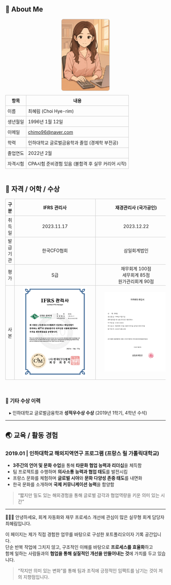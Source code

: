 <h2>👤 About Me</h2>

<!-- 이미지 영역 -->
<div style="text-align: center; margin-bottom: 10px;">
  <img src="https://raw.githubusercontent.com/Rina-96/portfolio-accountant/main/01_Profile/assets/profile_accounting.png" 
       alt="프로필 이미지" 
       style="width: 150px; height: auto; border: 1px solid #ccc; border-radius: 6px;">
</div>

<!-- 정보 표 -->
<table style="border-collapse: collapse; font-size: 14px; width: 100%; max-width: 720px; margin: auto;">
  <tr>
    <th style="border: 1px solid #ccc; padding: 6px;">항목</th>
    <th style="border: 1px solid #ccc; padding: 6px;">내용</th>
  </tr>
  <tr>
    <td style="border: 1px solid #ccc; padding: 6px;">이름</td>
    <td style="border: 1px solid #ccc; padding: 6px;">최혜림 (Choi Hye-rim)</td>
  </tr>
  <tr>
    <td style="border: 1px solid #ccc; padding: 6px;">생년월일</td>
    <td style="border: 1px solid #ccc; padding: 6px;">1996년 1월 12일</td>
  </tr>
  <tr>
    <td style="border: 1px solid #ccc; padding: 6px;">이메일</td>
    <td style="border: 1px solid #ccc; padding: 6px;">
      <a href="mailto:chimo96@naver.com">chimo96@naver.com</a>
    </td>
  </tr>
  <tr>
    <td style="border: 1px solid #ccc; padding: 6px;">학력</td>
    <td style="border: 1px solid #ccc; padding: 6px;">
      인하대학교 글로벌금융학과 졸업 (경제학 부전공)
    </td>
  </tr>
  <tr>
    <td style="border: 1px solid #ccc; padding: 6px;">졸업연도</td>
    <td style="border: 1px solid #ccc; padding: 6px;">2022년 2월</td>
  </tr>
  <tr>
    <td style="border: 1px solid #ccc; padding: 6px;">자격시험</td>
    <td style="border: 1px solid #ccc; padding: 6px;">
      CPA시험 준비경험 있음 (불합격 후 실무 커리어 시작)
    </td>
  </tr>
</table>



<br/>

<h2>📄 자격 / 어학 / 수상</h2>

<table style="border-collapse: collapse; width: 100%; font-size: 14px; text-align: center;">
  <thead>
    <tr>
      <th style="border: 1px solid #ccc; padding: 6px;">구분</th>
      <th style="border: 1px solid #ccc; padding: 6px; min-width: 220px;">IFRS 관리사</th>
      <th style="border: 1px solid #ccc; padding: 6px; min-width: 220px;">재경관리사 (국가공인)</th>
    </tr>
  </thead>
  <tbody>
    <tr>
      <td style="border: 1px solid #ccc;">취득일</td>
      <td style="border: 1px solid #ccc;">2023.11.17</td>
      <td style="border: 1px solid #ccc;">2023.12.22</td>
    </tr>
    <tr>
      <td style="border: 1px solid #ccc;">발급기관</td>
      <td style="border: 1px solid #ccc;">한국CFO협회</td>
      <td style="border: 1px solid #ccc;">삼일회계법인</td>
    </tr>
    <tr>
      <td style="border: 1px solid #ccc;">평가</td>
      <td style="border: 1px solid #ccc;">S급</td>
      <td style="border: 1px solid #ccc;">
        재무회계 100점<br>
        세무회계 85점<br>
        원가관리회계 90점
      </td>
    </tr>
    <tr>
  <td style="border: 1px solid #ccc;">사본</td>
  <td style="border: 1px solid #ccc; min-width: 240px;">
    <img src="./assets/cert_ifrs.png" width="200">
  </td>
  <td style="border: 1px solid #ccc; min-width: 240px;">
    <img src="./assets/cert_finance.png" width="200">
  </td>
</tr>
</tbody>
</table>


<br/>

<h3 style="text-align: left; font-size: 16px;">📌 기타 수상 이력</h3>

<div style="padding-left: 12px; font-size: 14px;">
  ▸ 인하대학교 글로벌금융학과 <strong>성적우수상 수상</strong> (2019년 1학기, 4학년 수석)
</div>

</div>

  

---
## 🌏 교육 / 활동 경험

### **2019.01 | 인하대학교 해외지역연구 프로그램 (프랑스 릴 가톨릭대학교)**

- **3주간의 언어 및 문화 수업**을 통해 **타문화 협업 능력과 리더십**을 체득함  
- 팀 프로젝트를 수행하며 **의사소통 능력과 협업 태도**를 발전시킴  
- 프랑스 문화를 체험하며 **글로벌 시야**와 **문화 다양성 존중 태도**를 내면화  
- 한국 문화를 소개하며 **국제 커뮤니케이션 능력**을 함양함

> “짧지만 밀도 있는 해외경험을 통해 글로벌 감각과 협업역량을 키운 의미 있는 시간”

---

👩🏻‍💻 안녕하세요, 회계 자동화와 재무 프로세스 개선에 관심이 많은 실무형 회계 담당자 최혜림입니다.

이 페이지는 제가 직접 경험한 업무를 바탕으로 구성한 포트폴리오이자 기록 공간입니다.  
단순 반복 작업에 그치지 않고, 구조적인 이해를 바탕으로 **프로세스를 효율화**하고  
함께 일하는 사람들과의 **협업을 통해 실질적인 개선을 만들어내는 것**에 가치를 두고 있습니다.

> “작지만 의미 있는 변화”를 통해 팀과 조직에 긍정적인 임팩트를 남기는 것이 저의 지향점입니다.


